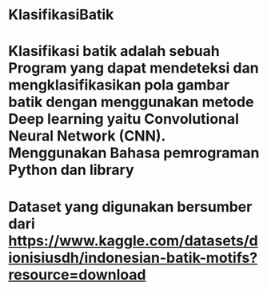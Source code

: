 # KlasifikasiBatik
  # Klasifikasi batik adalah sebuah Program yang dapat mendeteksi dan mengklasifikasikan pola gambar batik dengan menggunakan metode Deep learning yaitu Convolutional Neural Network (CNN).     Menggunakan Bahasa pemrograman Python dan library
  # Dataset yang digunakan bersumber dari https://www.kaggle.com/datasets/dionisiusdh/indonesian-batik-motifs?resource=download
